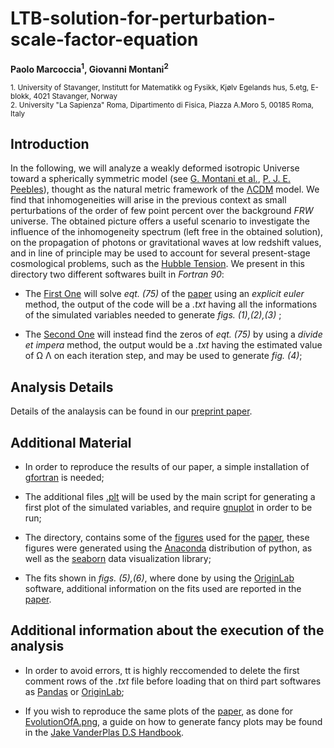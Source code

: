 # LTB-solution-for-perturbation-scale-factor-equation
**Paolo Marcoccia<sup>1</sup>, Giovanni Montani<sup>2</sup>**

<sub>1. University of Stavanger, Institutt for Matematikk og Fysikk, Kjølv Egelands hus, 5.etg, E-blokk, 4021 Stavanger, Norway </sub>  
<sub>2. University "La Sapienza" Roma, Dipartimento di Fisica, Piazza A.Moro 5, 00185 Roma, Italy</sub>  

## Introduction ##

In the following, we will analyze a weakly deformed isotropic Universe toward
a spherically symmetric model (see [G. Montani et al.](https://inspirehep.net/literature/896693), [P. J. E. Peebles](https://inspirehep.net/literature/376248)), thought as the natural metric framework of the [ΛCDM](https://arxiv.org/abs/astro-ph/9805201) model. We
find that inhomogeneities will arise in the previous context as small perturbations of the order of
few point percent over the background _FRW_ universe. The obtained picture offers a useful scenario
to investigate the influence of the inhomogeneity spectrum (left free in the obtained solution), on
the propagation of photons or gravitational waves at low redshift values, and in line of principle
may be used to account for several present-stage cosmological problems, such as the [Hubble Tension](https://academic.oup.com/mnras/article-abstract/doi/10.1093/mnras/stz3094/5849454?redirectedFrom=fulltext).
We present in this directory two different softwares built in _Fortran 90_:

- The [First One](https://github.com/KuZa91/LTB-solution-for-perturbation-scale-factor-equation/blob/master/LTBMatterCostant.f90) will solve _eqt. (75)_ of the [paper](https://arxiv.org/abs/1808.01489v3) using an _explicit euler_ method, the output of the code will be a _.txt_ having all the informations of the simulated variables needed to generate _figs. (1),(2),(3)_ ; 

- The [Second One](https://github.com/KuZa91/LTB-solution-for-perturbation-scale-factor-equation/blob/master/MinLambdaEstimate.f90) will instead find the zeros of _eqt. (75)_ by using a _divide et impera_ method, the output would be a _.txt_ having the estimated value of &Omega; &Lambda; on each iteration step, and may be used to generate _fig. (4)_;

## Analysis Details ##

Details of the analaysis can be found in our [preprint paper](https://arxiv.org/abs/1808.01489v3).

## Additional Material ##

- In order to reproduce the results of our paper, a simple installation of [gfortran](https://gcc.gnu.org/wiki/GFortran) is needed;

- The additional files [.plt](https://github.com/KuZa91/LTB-solution-for-perturbation-scale-factor-equation/blob/master/LTBMatterCostanta.plt) will be used by the main script for generating a first plot of the simulated variables, and require [gnuplot](http://www.gnuplot.info/) in order to be run;

- The directory, contains some of the [figures](https://github.com/KuZa91/LTB-solution-for-perturbation-scale-factor-equation/blob/master/EvolutionOfA.png) used for the [paper](https://arxiv.org/abs/1808.01489v3), these figures were generated using the [Anaconda](https://www.anaconda.com/) distribution of python, as well as the [seaborn](https://seaborn.pydata.org/) data visualization library;

- The fits shown in _figs. (5),(6)_, where done by using the [OriginLab](https://www.originlab.com/) software, additional information on the fits used are reported in the [paper](https://arxiv.org/abs/1808.01489v3).


## Additional information about the execution of the analysis

- In order to avoid errors, tt is highly reccomended to delete the first comment rows of the _.txt_ file before loading that on third part softwares as [Pandas](https://pandas.pydata.org/) or [OriginLab](https://www.originlab.com/);
                                     
- If you wish to reproduce the same plots of the [paper](https://arxiv.org/abs/1808.01489v3), as done for [EvolutionOfA.png](https://github.com/KuZa91/LTB-solution-for-perturbation-scale-factor-equation/blob/master/EvolutionOfA.png), a guide on how to generate fancy plots may be found in the [Jake VanderPlas D.S Handbook](https://jakevdp.github.io/PythonDataScienceHandbook/04.08-multiple-subplots.html).
